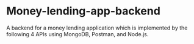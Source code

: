 # Money-lending-app-backend
 A backend for a money lending application which is implemented by the following 4 APIs using MongoDB, Postman, and Node.js.
